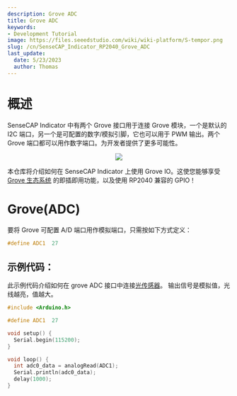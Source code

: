 ```yaml
---
description: Grove ADC
title: Grove ADC
keywords:
- Development Tutorial
image: https://files.seeedstudio.com/wiki/wiki-platform/S-tempor.png
slug: /cn/SenseCAP_Indicator_RP2040_Grove_ADC
last_update:
  date: 5/23/2023
  author: Thomas
---
```

# **概述**

SenseCAP Indicator 中有两个 Grove 接口用于连接 Grove 模块，一个是默认的 I2C 端口，另一个是可配置的数字/模拟引脚，它也可以用于 PWM 输出。两个 Grove 端口都可以用作数字端口。为开发者提供了更多可能性。

<div align="center"><img width={800} src="https://files.seeedstudio.com/wiki/SenseCAP/SenseCAP_Indicator/new-grove.png"/></div>


本仓库将介绍如何在 SenseCAP Indicator 上使用 Grove IO。这使您能够享受 [Grove 生态系统](https://www.seeedstudio.com/category/Grove-c-1003.html) 的即插即用功能，以及使用 RP2040 兼容的 GPIO！

# **Grove(ADC)**

要将 Grove 可配置 A/D 端口用作模拟端口，只需按如下方式定义：

```cpp
#define ADC1  27
```

## **示例代码**：

此示例代码介绍如何在 grove ADC 接口中连接[光传感器](/Grove-Light_Sensor)。
输出信号是模拟值，光线越亮，值越大。

```cpp
#include <Arduino.h>

#define ADC1  27

void setup() {
  Serial.begin(115200);
}

void loop() {
  int adc0_data = analogRead(ADC1);
  Serial.println(adc0_data);
  delay(1000);
}
```